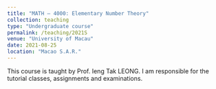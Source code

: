 ```yaml
---
title: "MATH – 4000: Elementary Number Theory"
collection: teaching
type: "Undergraduate course"
permalink: /teaching/2021S
venue: "University of Macau"
date: 2021-08-25
location: "Macao S.A.R."
---
```


This course is taught by Prof. Ieng Tak LEONG. I am responsible for the tutorial classes, assignments and examinations.
